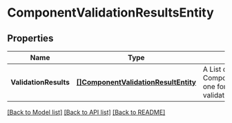 # ComponentValidationResultsEntity

## Properties
Name | Type | Description | Notes
------------ | ------------- | ------------- | -------------
**ValidationResults** | [**[]ComponentValidationResultEntity**](ComponentValidationResultEntity.md) | A List of ComponentValidationResultEntity, one for each component that is validated | [optional] [default to null]

[[Back to Model list]](../pkg/nifi/README.md#documentation-for-models) [[Back to API list]](../pkg/nifi/README.md#documentation-for-api-endpoints) [[Back to README]](../pkg/nifi/README.md)



